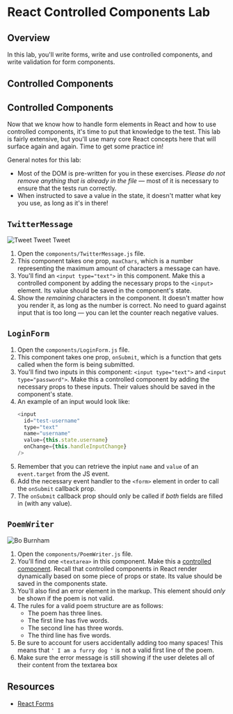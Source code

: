# React Controlled Components Lab

## Overview

In this lab, you'll write forms, write and use controlled components, and write validation for form components.

## Controlled Components

## Controlled Components

Now that we know how to handle form elements in React and how to use controlled components, it's time to put that knowledge to the test. This lab is fairly extensive, but you'll use many core React concepts here that will surface again and again. Time to get some practice in!

General notes for this lab:

* Most of the DOM is pre-written for you in these exercises. _Please do not remove anything that is already in the file_ — most of it is necessary to ensure that the tests run correctly.
* When instructed to save a value in the state, it doesn't matter what key you use, as long as it's in there!

## `TwitterMessage`

![Tweet Tweet Tweet](https://media.giphy.com/media/f4eXhcyemnGwM/giphy.gif)

1. Open the `components/TwitterMessage.js` file.
2. This component takes one prop, `maxChars`, which is a number representing the maximum amount of characters a message can have.
3. You'll find an `<input type="text">` in this component. Make this a controlled component by adding the necessary props to the `<input>` element. Its value should be saved in the component's state.
4. Show the _remaining_ characters in the component. It doesn't matter how you render it, as long as the number is correct. No need to guard against input that is too long — you can let the counter reach negative values.

## `LoginForm`

1. Open the `components/LoginForm.js` file.
2. This component takes one prop, `onSubmit`, which is a function that gets called when the form is being submitted.
3. You'll find two inputs in this component: `<input type="text">` and `<input type="password">`. Make this a controlled component by adding the necessary props to these inputs. Their values should be saved in the component's state.
4. An example of an input would look like:
   ```js
   <input
     id="test-username"
     type="text"
     name="username"
     value={this.state.username}
     onChange={this.handleInputChange}
   />
   ```
5. Remember that you can retrieve the inpiut `name` and `value` of an `event.target` from the JS event.
6. Add the necessary event handler to the `<form>` element in order to call the `onSubmit` callback prop.
7. The `onSubmit` callback prop should only be called if _both_ fields are filled in (with any value).

## `PoemWriter`

![Bo Burnham](https://media.giphy.com/media/dg2p49sffdtqo/giphy.gif)

1. Open the `components/PoemWriter.js` file.
2. You'll find one `<textarea>` in this component. Make this a [controlled component](https://reactjs.org/docs/forms.html#controlled-components). Recall that controlled components in React render dynamically based on some piece of props or state. Its value should be saved in the components state.
3. You'll also find an error element in the markup. This element should _only_ be shown if the poem is not valid.
4. The rules for a valid poem structure are as follows:
   * The poem has three lines.
   * The first line has five words.
   * The second line has three words.
   * The third line has five words.
5. Be sure to account for users accidentally adding too many spaces! This means that `' I am a furry dog '` is not a valid first line of the poem.
6. Make sure the error message is still showing if the user deletes all of their content from the textarea box

## Resources

* [React Forms](https://facebook.github.io/react/docs/forms.html)
